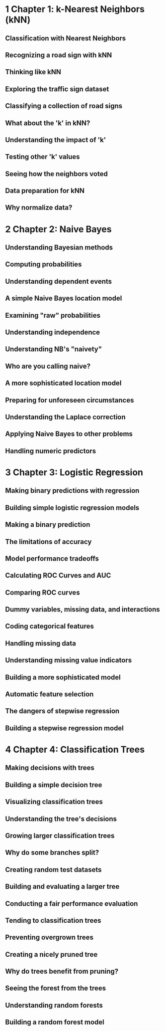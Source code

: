 

# 1 Chapter 1: k-Nearest Neighbors (kNN)



## Classification with Nearest Neighbors

## Recognizing a road sign with kNN

## Thinking like kNN

## Exploring the traffic sign dataset

## Classifying a collection of road signs

## What about the 'k' in kNN?

## Understanding the impact of 'k'

## Testing other 'k' values

## Seeing how the neighbors voted

## Data preparation for kNN

## Why normalize data?


# 2 Chapter 2: Naive Bayes



## Understanding Bayesian methods

## Computing probabilities

## Understanding dependent events

## A simple Naive Bayes location model

## Examining "raw" probabilities

## Understanding independence

## Understanding NB's "naivety"

## Who are you calling naive?

## A more sophisticated location model

## Preparing for unforeseen circumstances

## Understanding the Laplace correction

## Applying Naive Bayes to other problems

## Handling numeric predictors


# 3 Chapter 3: Logistic Regression



## Making binary predictions with regression

## Building simple logistic regression models

## Making a binary prediction

## The limitations of accuracy

## Model performance tradeoffs

## Calculating ROC Curves and AUC

## Comparing ROC curves

## Dummy variables, missing data, and interactions

## Coding categorical features

## Handling missing data

## Understanding missing value indicators

## Building a more sophisticated model

## Automatic feature selection

## The dangers of stepwise regression

## Building a stepwise regression model


# 4 Chapter 4: Classification Trees



## Making decisions with trees

## Building a simple decision tree

## Visualizing classification trees

## Understanding the tree's decisions

## Growing larger classification trees

## Why do some branches split?

## Creating random test datasets

## Building and evaluating a larger tree

## Conducting a fair performance evaluation

## Tending to classification trees

## Preventing overgrown trees

## Creating a nicely pruned tree

## Why do trees benefit from pruning?

## Seeing the forest from the trees

## Understanding random forests

## Building a random forest model


